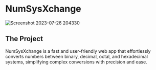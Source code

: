 # NumSysXchange

![Screenshot 2023-07-26 204330](https://github.com/Shree1291/NumSysXchange/assets/97882995/13dc8b43-5e17-4458-9124-b40fe1b2b6e8)

## The Project

NumSysXchange is a fast and user-friendly web app that effortlessly converts numbers between binary, decimal, octal, and hexadecimal systems, simplifying complex conversions with precision and ease.


